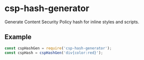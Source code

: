 # csp-hash-generator
Generate Content Security Policy hash for inline styles and scripts.

## Example

```js
const cspHashGen = require('csp-hash-generator');
const cspHash = cspHashGen('div{color:red}');
```
